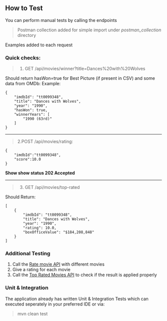 ## How to Test

You can perform manual tests by calling the endpoints

> Postman collection added for simple import under _postman_collection_ directory

Examples added to each request

### Quick checks:

> 1. GET /api/movies/winner?title=Dances%20with%20Wolves

Should return hasWon=true for Best Picture (if present in CSV) and some data from OMDb:
Example:

```
{
    "imdbId": "tt0099348",
    "title": "Dances with Wolves",
    "year": "1990",
    "hasWon": true,
    "winnerYears": [
        "1990 (63rd)"
    ]
}
```

---
> 2.POST /api/movies/rating:

```
{
    "imdbId":"tt0099348",
    "score":10.0
}
```

**Show show status 202 Accepted**

---

> 3. GET /api/movies/top-rated

Should Return:

```
[
    {
        "imdbId": "tt0099348",
        "title": "Dances with Wolves",
        "year": "1990",
        "rating": 10.0,
        "boxOfficeValue": "$184,208,848"
    }
]    
```

### Additional Testing

1. Call the [Rate movie API](http://localhost:8080/api/movies/top-rated) with different movies
2. Give a rating for each movie
3. Call the [Top Rated Movies API](http://localhost:8080/api/movies/rate) to check if the result is applied properly

### Unit & Integration

The application already has written Unit & Integration Tests which can executed seperately in your preferred IDE or via:

> mvn clean test